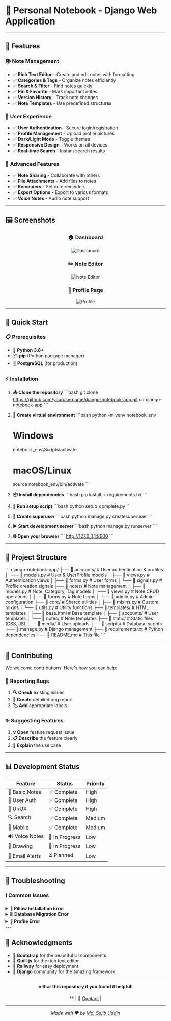 # 📝 Personal Notebook - Django Web Application

---

## 🌟 Features

### 📚 **Note Management**
- ✅ **Rich Text Editor** - Create and edit notes with formatting
- ✅ **Categories & Tags** - Organize notes efficiently
- ✅ **Search & Filter** - Find notes quickly
- ✅ **Pin & Favorite** - Mark important notes
- ✅ **Version History** - Track note changes
- ✅ **Note Templates** - Use predefined structures

### 👤 **User Experience**
- ✅ **User Authentication** - Secure login/registration
- ✅ **Profile Management** - Upload profile pictures
- ✅ **Dark/Light Mode** - Toggle themes
- ✅ **Responsive Design** - Works on all devices
- ✅ **Real-time Search** - Instant search results

### 🔧 **Advanced Features**
- ✅ **Note Sharing** - Collaborate with others
- ✅ **File Attachments** - Add files to notes
- ✅ **Reminders** - Set note reminders
- ✅ **Export Options** - Export to various formats
- ✅ **Voice Notes** - Audio note support

---

## 🖼️ Screenshots

<div align="center">

### 🏠 Dashboard
![Dashboard](https://via.placeholder.com/800x400/667eea/ffffff?text=Dashboard+Screenshot)

### ✏️ Note Editor
![Note Editor](https://via.placeholder.com/800x400/764ba2/ffffff?text=Note+Editor+Screenshot)

### 👤 Profile Page
![Profile](https://via.placeholder.com/800x400/28a745/ffffff?text=Profile+Page+Screenshot)

</div>

---

## 🚀 Quick Start

### 📋 Prerequisites

- 🐍 **Python 3.8+**
- 📦 **pip** (Python package manager)
- 🗄️ **PostgreSQL** (for production)

### ⚡ Installation

1. **📥 Clone the repository**
   \`\`\`bash
   git clone https://github.com/yourusername/django-notebook-app.git
   cd django-notebook-app
   \`\`\`

2. **🔧 Create virtual environment**
   \`\`\`bash
   python -m venv notebook_env
   
   # Windows
   notebook_env\Scripts\activate
   
   # macOS/Linux
   source notebook_env/bin/activate
   \`\`\`

3. **📦 Install dependencies**
   \`\`\`bash
   pip install -r requirements.txt
   \`\`\`

4. **🚀 Run setup script**
   \`\`\`bash
   python setup_complete.py
   \`\`\`

5. **👤 Create superuser**
   \`\`\`bash
   python manage.py createsuperuser
   \`\`\`

6. **▶️ Start development server**
   \`\`\`bash
   python manage.py runserver
   \`\`\`

7. **🌐 Open your browser**
   \`\`\`
   http://127.0.0.1:8000
   \`\`\`

---

## 📁 Project Structure

\`\`\`
django-notebook-app/
├── 📁 accounts/              # User authentication & profiles
│   ├── 📄 models.py         # User & UserProfile models
│   ├── 📄 views.py          # Authentication views
│   ├── 📄 forms.py          # User forms
│   └── 📄 signals.py        # Profile creation signals
├── 📁 notes/                # Note management
│   ├── 📄 models.py         # Note, Category, Tag models
│   ├── 📄 views.py          # Note CRUD operations
│   ├── 📄 forms.py          # Note forms
│   └── 📄 admin.py          # Admin configuration
├── 📁 core/                 # Shared utilities
│   ├── 📄 mixins.py         # Custom mixins
│   └── 📄 utils.py          # Utility functions
├── 📁 templates/            # HTML templates
│   ├── 📄 base.html         # Base template
│   ├── 📁 accounts/         # User templates
│   └── 📁 notes/            # Note templates
├── 📁 static/               # Static files (CSS, JS)
├── 📁 media/                # User uploads
├── 📁 scripts/              # Database scripts
├── 📄 manage.py             # Django management
├── 📄 requirements.txt      # Python dependencies
└── 📄 README.md             # This file
\`\`\`

---

## 🤝 Contributing

We welcome contributions! Here's how you can help:

### 🐛 **Reporting Bugs**

1. **🔍 Check** existing issues
2. **📝 Create** detailed bug report
3. **🏷️ Add** appropriate labels

### ✨ **Suggesting Features**

1. **💡 Open** feature request issue
2. **📋 Describe** the feature clearly
3. **🎯 Explain** the use case

---

## 📊 Development Status

<div align="center">

| Feature | Status | Priority |
|---------|--------|----------|
| 📝 Basic Notes | ✅ Complete | High |
| 👤 User Auth | ✅ Complete | High |
| 🎨 UI/UX | ✅ Complete | High |
| 🔍 Search | ✅ Complete | Medium |
| 📱 Mobile | ✅ Complete | Medium |
| 🔊 Voice Notes | 🚧 In Progress | Low |
| 🎨 Drawing | 🚧 In Progress | Low |
| 📧 Email Alerts | ⏳ Planned | Low |

</div>

---

## 🐛 Troubleshooting

### ❗ **Common Issues**

<details>
<summary><strong>🔧 Pillow Installation Error</strong></summary>

\`\`\`bash
# Install Pillow
pip install Pillow==10.1.0

# Or run setup script
python setup_complete.py
\`\`\`
</details>

<details>
<summary><strong>🗄️ Database Migration Error</strong></summary>

\`\`\`bash
# Reset database
rm db.sqlite3
python manage.py makemigrations
python manage.py migrate
\`\`\`
</details>

<details>
<summary><strong>👤 Profile Error</strong></summary>

\`\`\`bash
# Fix user profiles
python fix_profiles.py
\`\`\`
</details>
---

## 🙏 Acknowledgments

- 🎨 **Bootstrap** for the beautiful UI components
- 📝 **Quill.js** for the rich text editor
- 🚀 **Railway** for easy deployment
- 🐍 **Django** community for the amazing framework

---

<div align="center">

**⭐ Star this repository if you found it helpful!**

** | 📧 [Contact](mailto:sajibuddin729@gmail.com) |

---

*Made with ❤️ by [Md. Sajib Uddin](https://github.com/sajibuddin729)*

</div>
